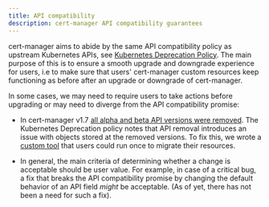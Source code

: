 ```yaml
---
title: API compatibility
description: cert-manager API compatibility guarantees
---
```


cert-manager aims to abide by the same API compatibility policy as upstream Kubernetes APIs, see [Kubernetes Deprecation Policy](https://kubernetes.io/docs/reference/using-api/deprecation-policy/#deprecating-parts-of-the-api).
The main purpose of this is to ensure a smooth upgrade and downgrade experience for users, i.e to make sure that users' cert-manager custom resources keep functioning as before after an upgrade or downgrade of cert-manager.

In some cases, we may need to require users to take actions before upgrading or may need to diverge from the API compatibility promise:

- In cert-manager v1.7 [all alpha and beta API versions were removed](https://github.com/cert-manager/cert-manager/pull/4635). The Kubernetes Deprecation policy notes that API removal introduces an issue with objects stored at the removed versions. To fix this, we wrote a [custom tool](https://cert-manager.io/docs/installation/upgrading/remove-deprecated-apis/) that users could run once to migrate their resources.

- In general, the main criteria of determining whether a change is acceptable should be user value. For example, in case of a critical bug, a fix that breaks the API compatibility promise by changing the default behavior of an API field _might_ be acceptable. (As of yet, there has not been a need for such a fix).